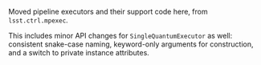 Moved pipeline executors and their support code here, from `lsst.ctrl.mpexec`.

This includes minor API changes for `SingleQuantumExecutor` as well: consistent snake-case naming, keyword-only arguments for construction, and a switch to private instance attributes.
